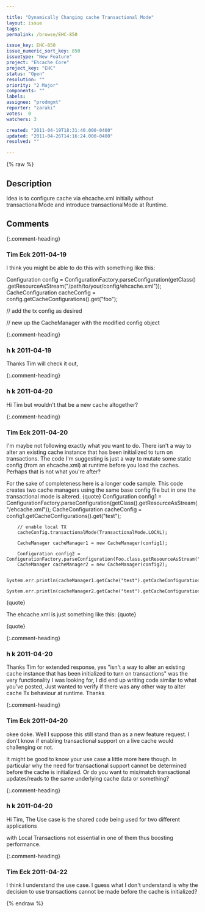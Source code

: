 ```yaml
---

title: "Dynamically Changing cache Transactional Mode"
layout: issue
tags: 
permalink: /browse/EHC-850

issue_key: EHC-850
issue_numeric_sort_key: 850
issuetype: "New Feature"
project: "Ehcache Core"
project_key: "EHC"
status: "Open"
resolution: ""
priority: "2 Major"
components: ""
labels: 
assignee: "prodmgmt"
reporter: "zaraki"
votes:  0
watchers: 3

created: "2011-04-19T18:31:40.000-0400"
updated: "2011-04-26T14:16:24.000-0400"
resolved: ""

---
```




{% raw %}



## Description

<div markdown="1" class="description">

Idea is to configure cache via ehcache.xml initially without transactionalMode
and introduce transactionalMode at Runtime.


</div>

## Comments


{:.comment-heading}
### **Tim Eck** <span class="date">2011-04-19</span>

<div markdown="1" class="comment">

I think you might be able to do this with something like this:

 Configuration config = ConfigurationFactory.parseConfiguration(getClass()
        .getResourceAsStream("/path/to/your/config/ehcache.xml"));
 CacheConfiguration cacheConfig = config.getCacheConfigurations().get("foo");
 
 // add the tx config as desired

 // new up the CacheManager with the modified config object





</div>


{:.comment-heading}
### **h k** <span class="date">2011-04-19</span>

<div markdown="1" class="comment">

Thanks Tim will check it out,

</div>


{:.comment-heading}
### **h k** <span class="date">2011-04-20</span>

<div markdown="1" class="comment">

Hi Tim but wouldn't that be a new cache altogether?


</div>


{:.comment-heading}
### **Tim Eck** <span class="date">2011-04-20</span>

<div markdown="1" class="comment">

I'm maybe not following exactly what you want to do. There isn't a way to alter an existing cache instance that has been initialized to turn on transactions. The code I'm suggesting is just a way to mutate some static config (from an ehcache.xml) at runtime before you load the caches. Perhaps that is not what you're after? 

For the sake of completeness here is a longer code sample. This code creates two cache managers using the same base config file but in one the transactional mode is altered. 
{quote}
        Configuration config1 = ConfigurationFactory.parseConfiguration(getClass().getResourceAsStream("/ehcache.xml"));
        CacheConfiguration cacheConfig = config1.getCacheConfigurations().get("test");

        // enable local TX
        cacheConfig.transactionalMode(TransactionalMode.LOCAL);

        CacheManager cacheManager1 = new CacheManager(config1);

        Configuration config2 = ConfigurationFactory.parseConfiguration(Foo.class.getResourceAsStream("/ehcache.xml"));
        CacheManager cacheManager2 = new CacheManager(config2);

        System.err.println(cacheManager1.getCache("test").getCacheConfiguration().getTransactionalMode());
        System.err.println(cacheManager2.getCache("test").getCacheConfiguration().getTransactionalMode());
{quote}

The ehcache.xml is just something like this:
{quote}
<ehcache xmlns:xsi="http://www.w3.org/2001/XMLSchema-instance"
  xsi:noNamespaceSchemaLocation="../config/ehcache.xsd">

  <cache name="test" maxElementsInMemory="0" eternal="true"
    overflowToDisk="false">
  </cache>
</ehcache>
{quote}

</div>


{:.comment-heading}
### **h k** <span class="date">2011-04-20</span>

<div markdown="1" class="comment">

Thanks Tim for extended response,
yes "isn't a way to alter an existing cache instance that has been initialized to turn on transactions"
was the very functionality I was looking for, I did end up writing code similar to what you've posted, Just 
wanted to verify if there was any other way to alter cache Tx behaviour at runtime.
Thanks

</div>


{:.comment-heading}
### **Tim Eck** <span class="date">2011-04-20</span>

<div markdown="1" class="comment">

okee doke. Well I suppose this still stand than as a new feature request. I don't know if enabling transactional support on a live cache would challenging or not. 

It might be good to know your use case a little more here though. In particular why the need for transactional support cannot be determined before the cache is initialized. Or do you want to mix/match transactional updates/reads to the same underlying cache data or something?



</div>


{:.comment-heading}
### **h k** <span class="date">2011-04-20</span>

<div markdown="1" class="comment">

Hi Tim,
The Use case is
the shared code being used for two different applications

with Local Transactions not essential in one of them thus boosting performance.

</div>


{:.comment-heading}
### **Tim Eck** <span class="date">2011-04-22</span>

<div markdown="1" class="comment">

I think I understand the use case. I guess what I don't understand is why the decision to use transactions cannot be made before the cache is initialized? 

</div>



{% endraw %}
